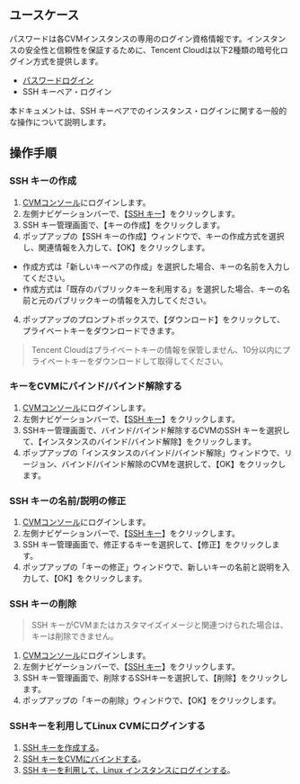 ## ユースケース
パスワードは各CVMインスタンスの専用のログイン資格情報です。インスタンスの安全性と信頼性を保証するために、Tencent Cloudは以下2種類の暗号化ログイン方式を提供します。
- [パスワードログイン](https://intl.cloud.tencent.com/document/product/213/6093)
- SSH キーペア・ログイン

本ドキュメントは、SSH キーペアでのインスタンス・ログインに関する一般的な操作について説明します。

## 操作手順

<span id="creatSSH"></span>
### SSH キーの作成
 1.  [CVMコンソール](https://console.cloud.tencent.com/cvm/)にログインします。
 2. 左側ナビゲーションバーで、【[SSH キー](https://console.cloud.tencent.com/cvm/sshkey)】をクリックします。
 3. SSH キー管理画面で、【キーの作成】をクリックします。
 4. ポップアップの【SSH キーの作成】ウィンドウで、キーの作成方式を選択し、関連情報を入力して、【OK】をクリックします。
  - 作成方式は「新しいキーペアの作成」を選択した場合、キーの名前を入力してください。
  - 作成方式は「既存のパブリックキーを利用する」を選択した場合、キーの名前と元のパブリックキーの情報を入力してください。
 4. ポップアップのプロンプトボックスで、【ダウンロード】をクリックして、プライベートキーをダウンロードできます。
 > Tencent Cloudはプライベートキーの情報を保管しません、10分以内にプライベートキーをダウンロードして取得してください。
 > 

<span id="bindingSSH"></span>
### キーをCVMにバインド/バインド解除する
 1.  [CVMコンソール](https://console.cloud.tencent.com/cvm/)にログインします。
 2. 左側ナビゲーションバーで、【[SSH キー](https://console.cloud.tencent.com/cvm/sshkey)】をクリックします。
 3. SSHキー管理画面で、バインド/バインド解除するCVMのSSH キーを選択して、【インスタンスのバインド/バインド解除】をクリックします。
 4. ポップアップの「インスタンスのバインド/バインド解除」ウィンドウで、リージョン、バインド/バインド解除のCVMを選択して、【OK】をクリックします。


### SSH キーの名前/説明の修正
 1.  [CVMコンソール](https://console.cloud.tencent.com/cvm/)にログインします。
 2. 左側ナビゲーションバーで、【[SSH キー](https://console.cloud.tencent.com/cvm/sshkey)】をクリックします。
 3. SSH キー管理画面で、修正するキーを選択して、【修正】をクリックします。
 4. ポップアップの「キーの修正」ウィンドウで、新しいキーの名前と説明を入力して、【OK】をクリックします。

### SSH キーの削除
> SSH キーがCVMまたはカスタマイズイメージと関連つけられた場合は、キーは削除できません。
>
 1.  [CVMコンソール](https://console.cloud.tencent.com/cvm/)にログインします。
 2. 左側ナビゲーションバーで、【[SSH キー](https://console.cloud.tencent.com/cvm/sshkey)】をクリックします。
 3. SSH キー管理画面で、削除するSSHキーを選択して、【削除】をクリックします。
 4. ポップアップの「キーの削除」ウィンドウで、【OK】をクリックします。

### SSHキーを利用してLinux CVMにログインする

1. [SSH キーを作成する](#creatSSH)。
2. [SSH キーをCVMにバインドする](#bindingSSH)。
3. [SSH キーを利用して、Linux インスタンスにログインする](https://cloud.tencent.com/document/product/213/35700)。
